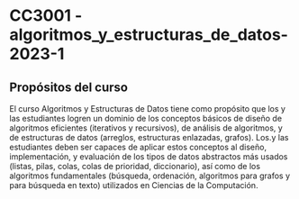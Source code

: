 # CC3001 - algoritmos_y_estructuras_de_datos-2023-1

## Propósitos del curso

El curso Algoritmos y Estructuras de Datos tiene como propósito que los y las estudiantes logren
un dominio de los conceptos básicos de diseño de algoritmos eficientes (iterativos y recursivos),
de análisis de algoritmos, y de estructuras de datos (arreglos, estructuras enlazadas, grafos).
Los.y las estudiantes deben ser capaces de aplicar estos conceptos al diseño, implementación, y
evaluación de los tipos de datos abstractos más usados (listas, pilas, colas, colas de prioridad,
diccionario), así como de los algoritmos fundamentales (búsqueda, ordenación, algoritmos para
grafos y para búsqueda en texto) utilizados en Ciencias de la Computación.